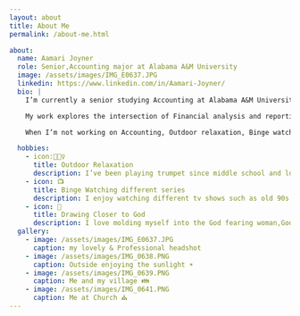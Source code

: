 ```yaml
---
layout: about
title: About Me
permalink: /about-me.html

about:
  name: Aamari Joyner
  role: Senior,Accounting major at Alabama A&M University
  image: /assets/images/IMG_E0637.JPG
  linkedin: https://www.linkedin.com/in/Aamari-Joyner/
  bio: |
    I’m currently a senior studying Accounting at Alabama A&M University in Huntsville, Alabama. I expect to graduate in 2025.

    My work explores the intersection of Financial analysis and reporting. Also explores other bases such as Audit& compliance checks in order to help businesses continue profiting even when their is a loss.

    When I’m not working on Accounting, Outdoor relaxation, Binge watching different series, and getting closer to God .

  hobbies:
    - icon:🧘🏾‍♀️
      title: Outdoor Relaxation
      description: I’ve been playing trumpet since middle school and love improvising to Coltrane and Miles Davis tracks.
    - icon: 📺
      title: Binge Watching different series
      description: I enjoy watching different tv shows such as old 90s sitcoms. Martin is one of my favorites.
    - icon: 🛐
      title: Drawing Closer to God
      description: I love molding myself into the God fearing woman,God has promised me to be. The journey that I'm on is very peaceful and mindblowing.
  gallery:
    - image: /assets/images/IMG_E0637.JPG
      caption: my lovely & Professional headshot
    - image: /assets/images/IMG_0638.PNG
      caption: Outside enjoying the sunlight ☀️
    - image: /assets/images/IMG_0639.PNG
      caption: Me and my village 👪
    - image: /assets/images/IMG_0641.PNG
      caption: Me at Church ⛪
---
```

